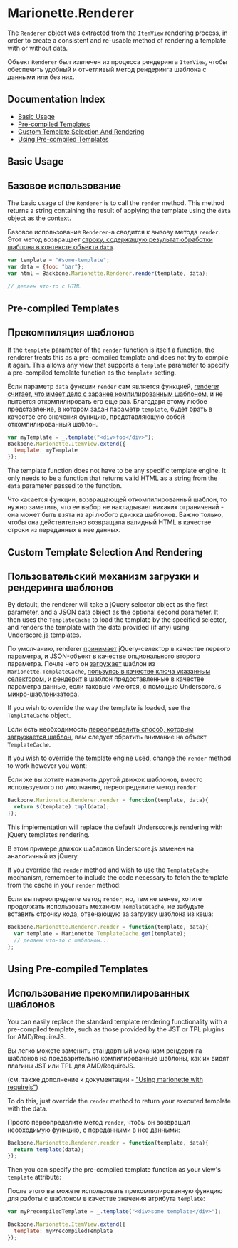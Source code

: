 # Marionette.Renderer

The `Renderer` object was extracted from the `ItemView` rendering
process, in order to create a consistent and re-usable method of
rendering a template with or without data.

Объект `Renderer` был извлечен из процесса рендеринга `ItemView`,
чтобы обеспечить удобный и отчетливый метод рендеринга шаблона с данными или без них.



## Documentation Index

* [Basic Usage](#basic-usage)
* [Pre-compiled Templates](#pre-compiled-templates)
* [Custom Template Selection And Rendering](#custom-template-selection-and-rendering)
* [Using Pre-compiled Templates](#using-pre-compiled-templates)

## Basic Usage

## Базовое использование

The basic usage of the `Renderer` is to call the `render` method.
This method returns a string containing the result of applying the 
template using the `data` object as the context.

Базовое использование `Renderer`-а сводится к вызову метода `render`.
Этот метод возвращает [строку, содержащую результат обработки шаблона в контексте объекта `data`](https://github.com/marionettejs/backbone.marionette/blob/master/src/marionette.renderer.js#L14).

```js
var template = "#some-template";
var data = {foo: "bar"};
var html = Backbone.Marionette.Renderer.render(template, data);

// делаем что-то с HTML
```

## Pre-compiled Templates

## Прекомпиляция шаблонов

If the `template` parameter of the `render` function is itself a function,
the renderer treats this as a pre-compiled template and does not try to
compile it again. This allows any view that supports a `template` parameter
to specify a pre-compiled template function as the `template` setting.

Если параметр `data` функции `render` сам является функцией, 
[renderer считает, что имеет дело с заранее компилированным шаблоном](https://github.com/marionettejs/backbone.marionette/blob/master/src/marionette.renderer.js#L13), и не пытается откомпилировать его еще раз. Благодаря этому любое представление, 
в котором задан параметр `template`, будет брать в качестве его значения функцию, представляющую собой откомпилированный шаблон.

```js
var myTemplate = _.template("<div>foo</div>");
Backbone.Marionette.ItemView.extend({
  template: myTemplate
});
```

The template function does not have to be any specific template engine. It
only needs to be a function that returns valid HTML as a string from the
`data` parameter passed to the function.

Что касается функции, возвращающей откомпилированный шаблон, то нужно заметить, что
ее выбор не накладывает никаких ограничений - она может быть взята из api любого движка шаблонов.
Важно только, чтобы она действительно возвращала валидный HTML в качестве строки из переданных в нее данных.

## Custom Template Selection And Rendering

## Пользовательский механизм загрузки и рендеринга шаблонов

By default, the renderer will take a jQuery selector object as
the first parameter, and a JSON data object as the optional
second parameter. It then uses the `TemplateCache` to load the
template by the specified selector, and renders the template with
the data provided (if any) using Underscore.js templates.

По умолчанию, renderer [принимает](https://github.com/marionettejs/backbone.marionette/blob/master/src/marionette.renderer.js#L12) jQuery-селектор в качестве первого параметра, и JSON-объект в качестве опционального второго параметра.
Почле чего он [загружает](https://github.com/marionettejs/backbone.marionette/blob/master/src/marionette.templatecache.js#L65) шаблон из `Marionette.TemplateCache`, [пользуясь в качестве ключа указанным селектором](https://github.com/marionettejs/backbone.marionette/blob/master/src/marionette.templatecache.js#L19-L28),
 и [рендерит](https://github.com/marionettejs/backbone.marionette/blob/master/src/marionette.templatecache.js#L66) в шаблон предоставленные в качестве параметра данные, если таковые имеются, с помощью Underscore.js [микро-шаблонизатора](https://github.com/marionettejs/backbone.marionette/blob/master/src/marionette.templatecache.js#L91).

If you wish to override the way the template is loaded, see
the `TemplateCache` object. 

Если есть необходимость [переопределить способ, которым загружается шаблон](https://github.com/marionettejs/backbone.marionette/blob/master/src/marionette.templatecache.js#L71-L84), вам следует обратить внимание на объект `TemplateCache`.

If you wish to override the template engine used, change the 
`render` method to work however you want:

Если же вы хотите назначить другой движок шаблонов, вместо используемого по умолчанию, 
переопределите метод `render`:


```js
Backbone.Marionette.Renderer.render = function(template, data){
  return $(template).tmpl(data);
});
```

This implementation will replace the default Underscore.js 
rendering with jQuery templates rendering.

В этом примере движок шаблонов Underscore.js заменен на аналогичный из jQuery.

If you override the `render` method and wish to use the 
`TemplateCache` mechanism, remember to include the code necessary to 
fetch the template from the cache in your `render` method:

Если вы переопредяете метод `render`, но, тем не менее, хотите продолжать использовать механизм `TemplateCache`,
не забудьте вставить строчку кода, отвечающую за загрузку шаблона из кеша:

```js
Backbone.Marionette.Renderer.render = function(template, data){
  var template = Marionette.TemplateCache.get(template);
  // делаем что-то с шаблоном...
};
```

## Using Pre-compiled Templates

## Использование прекомпилированных шаблонов

You can easily replace the standard template rendering functionality
with a pre-compiled template, such as those provided by the JST or TPL
plugins for AMD/RequireJS. 

Вы легко можете заменить стандартный механизм рендеринга шаблонов
на предварительно компилированные шаблоны, как их видят плагины JST или TPL для AMD/RequireJS.

(см. также дополнение к документации - ["Using marionette with requirejs"](https://github.com/marionettejs/backbone.marionette/wiki/Using-marionette-with-requirejs))

To do this, just override the `render` method to return your executed 
template with the data.

Просто переопределите метод `render`, чтобы он возвращал необходимую функцию, с переданными в нее данными:

```js
Backbone.Marionette.Renderer.render = function(template, data){
  return template(data);
});
```

Then you can specify the pre-compiled template function as your view's
`template` attribute:

После этого вы можете использовать прекомпилированную функцию для работы с шаблоном в качестве значения атрибута `template`:

```js
var myPrecompiledTemplate = _.template("<div>some template</div>");

Backbone.Marionette.ItemView.extend({
  template: myPrecompiledTemplate
});
```



